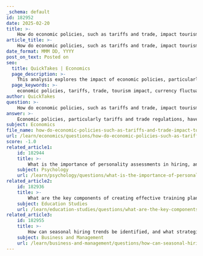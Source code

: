 ```yaml
---
_schema: default
id: 182952
date: 2025-02-20
title: >-
    How do economic policies, such as tariffs and trade, impact tourism and currency fluctuations?
article_title: >-
    How do economic policies, such as tariffs and trade, impact tourism and currency fluctuations?
date_format: MMM DD, YYYY
post_on_text: Posted on
seo:
  title: QuickTakes | Economics
  page_description: >-
    This analysis explores the impact of economic policies, particularly tariffs and trade regulations, on tourism and currency fluctuations, detailing how increased costs and decreased demand can affect the hospitality sector and local economies.
  page_keywords: >-
    economic policies, tariffs, trade, tourism impact, currency fluctuations, hospitality sector, increased costs, decreased demand, market fragmentation, government support, currency value, U.S. dollar effects, economic activity, consumer demand, local economy
author: QuickTakes
question: >-
    How do economic policies, such as tariffs and trade, impact tourism and currency fluctuations?
answer: >-
    Economic policies, particularly tariffs and trade regulations, have a significant impact on tourism and currency fluctuations. Here’s a detailed analysis of how these factors interact:\n\n### Impact of Tariffs on Tourism\n\n1. **Increased Costs for Tourists**: \n   - Tariffs can lead to higher prices for goods and services in the hospitality sector. For example, if tariffs are imposed on imported food or beverages, hotels and restaurants may raise their prices to maintain profit margins. This increase can deter American tourists from traveling to destinations where they perceive costs to be rising, leading them to opt for more affordable alternatives.\n\n2. **Decreased Demand for Hospitality Services**: \n   - As prices rise due to tariffs, demand for tourism services may decline, particularly in price-sensitive markets. Tourists may choose to travel to regions with lower costs, which can adversely affect local economies that rely heavily on tourism. This shift can prompt political pressure to reconsider tariff policies that negatively impact the tourism sector.\n\n3. **Market Fragmentation**: \n   - Tariffs can create barriers to trade, leading to market fragmentation. This fragmentation limits competition and can result in fewer choices and higher prices for consumers. For instance, if American tourists face limited options due to tariffs, they may find certain destinations less attractive, further impacting tourism flows.\n\n4. **Government Policies and Support**: \n   - In response to the economic impacts of tariffs, governments may increase support for the tourism sector through subsidies or promotional campaigns. This support aims to stabilize prices and encourage consumer spending, which can lead to political debates about the best ways to sustain the hospitality industry amidst changing economic conditions.\n\n### Impact of Tariffs on Currency Fluctuations\n\n1. **Influence on Currency Value**: \n   - The imposition of tariffs can influence the value of a local currency. If tariffs lead to decreased consumer demand and economic activity in a region, it may weaken the local currency. A weaker currency can make travel to that region more affordable for foreign tourists, potentially offsetting some negative impacts of tariffs on American tourists.\n\n2. **Effects on the U.S. Dollar**: \n   - If the U.S. economy is perceived to be negatively impacted by tariffs, it could lead to a depreciation of the U.S. dollar. This depreciation affects American tourists' purchasing power abroad, making international travel more expensive and potentially reducing the number of trips taken.\n\n### Conclusion\n\nIn summary, tariffs can significantly impact the tourism industry by increasing costs, decreasing demand, and altering competitive dynamics. These factors can collectively influence travel decisions and the overall health of the tourism sector. Additionally, tariffs can affect currency values, which further complicates the economic landscape for both tourists and the hospitality industry. Understanding these interactions is crucial for stakeholders in the tourism sector to navigate the challenges posed by economic policies effectively.
subject: Economics
file_name: how-do-economic-policies-such-as-tariffs-and-trade-impact-tourism-and-currency-fluctuations.md
url: /learn/economics/questions/how-do-economic-policies-such-as-tariffs-and-trade-impact-tourism-and-currency-fluctuations
score: -1.0
related_article1:
    id: 182944
    title: >-
        What is the importance of personality assessments in hiring, and how do they ensure consistency and cultural fit?
    subject: Psychology
    url: /learn/psychology/questions/what-is-the-importance-of-personality-assessments-in-hiring-and-how-do-they-ensure-consistency-and-cultural-fit
related_article2:
    id: 182936
    title: >-
        What are the key components of creating effective training plans, and how should these plans be presented?
    subject: Education Studies
    url: /learn/education-studies/questions/what-are-the-key-components-of-creating-effective-training-plans-and-how-should-these-plans-be-presented
related_article3:
    id: 182955
    title: >-
        How can seasonal hiring trends be identified, and what strategies are effective for managing a seasonal workforce?
    subject: Business and Management
    url: /learn/business-and-management/questions/how-can-seasonal-hiring-trends-be-identified-and-what-strategies-are-effective-for-managing-a-seasonal-workforce
---
```


&nbsp;